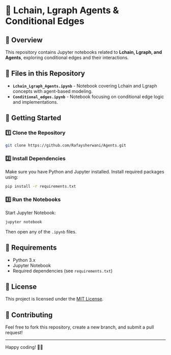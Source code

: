 # 📘 Lchain, Lgraph Agents & Conditional Edges

## 📌 Overview
This repository contains Jupyter notebooks related to **Lchain, Lgraph, and Agents**, exploring conditional edges and their interactions.

## 📂 Files in this Repository
- **`Lchain_Lgraph_Agents.ipynb`** - Notebook covering Lchain and Lgraph concepts with agent-based modeling.
- **`Conditional_edges.ipynb`** - Notebook focusing on conditional edge logic and implementations.

## 🚀 Getting Started
### 1️⃣ Clone the Repository
```sh
git clone https://github.com/Rafaysherwani/Agents.git

```

### 2️⃣ Install Dependencies
Make sure you have Python and Jupyter installed. Install required packages using:
```sh
pip install -r requirements.txt
```

### 3️⃣ Run the Notebooks
Start Jupyter Notebook:
```sh
jupyter notebook
```
Then open any of the `.ipynb` files.

## 🔧 Requirements
- Python 3.x
- Jupyter Notebook
- Required dependencies (see `requirements.txt`)

## 📜 License
This project is licensed under the [MIT License](LICENSE).

## 🤝 Contributing
Feel free to fork this repository, create a new branch, and submit a pull request!

---

Happy coding! 🚀😊


